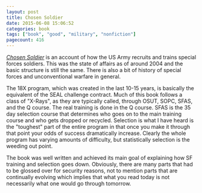 ```yaml
---
layout: post
title: Chosen Soldier
date: 2015-06-08 15:06:52
categories: book
tags: ["book", "good", "military", "nonfiction"]
pagecount: 416
---
```


[*Chosen Soldier*][chosen-amazon] is an account of how the US Army
recruits and trains special forces soldiers. This was the state
of affairs as of around 2004 and the basic structure is still the same.
There is also a bit of history of special forces and unconventional warfare
in general.

The 18X program, which was created in the last 10-15 years, is basically
the equivalent of the SEAL challenge contract. Much of this book follows
a class of "X-Rays", as they are typically called, through OSUT, SOPC, SFAS,
and the Q course. The real training is done in the Q course. SFAS is the 35 day
selection course that determines who goes on to the main training course and who
gets dropped or recycled. Selection is what I have heard is the "toughest" part
of the entire program in that once you make it through that point your odds of success
dramatically increase. Clearly the whole program has varying amounts of
difficulty, but statistically selection is the weeding out point.

The book was well written and achieved its main goal of explaining how SF
training and selection goes down. Obviously, there are many parts that
had to be glossed over for security reasons, not to mention parts that are
continually evolving which implies that what you read today is not
necessarily what one would go through tomorrow.


[chosen-amazon]:      http://amzn.com/0307339394
